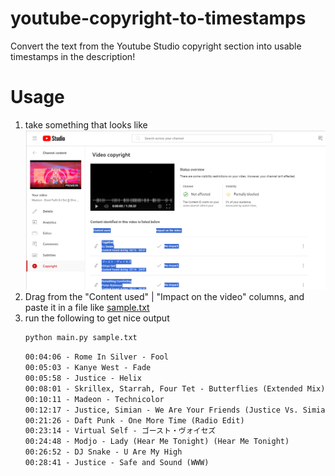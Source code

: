 # youtube-copyright-to-timestamps
Convert the text from the Youtube Studio copyright section into usable timestamps in the description!

# Usage
1. take something that looks like ![sample.png](./sample.PNG)
2. Drag from the "Content used" | "Impact on the video" columns, and paste it in a file like [sample.txt](./sample.txt)
3. run the following to get nice output
    ```bash
    python main.py sample.txt
    ```
    ```txt
    00:04:06 - Rome In Silver - Fool
    00:05:03 - Kanye West - Fade
    00:05:58 - Justice - Helix
    00:08:01 - Skrillex, Starrah, Four Tet - Butterflies (Extended Mix)
    00:10:11 - Madeon - Technicolor
    00:12:17 - Justice, Simian - We Are Your Friends (Justice Vs. Simian)
    00:21:26 - Daft Punk - One More Time (Radio Edit)
    00:23:14 - Virtual Self - ゴースト・ヴォイセズ
    00:24:48 - Modjo - Lady (Hear Me Tonight) (Hear Me Tonight)
    00:26:52 - DJ Snake - U Are My High
    00:28:41 - Justice - Safe and Sound (WWW)
    ```
